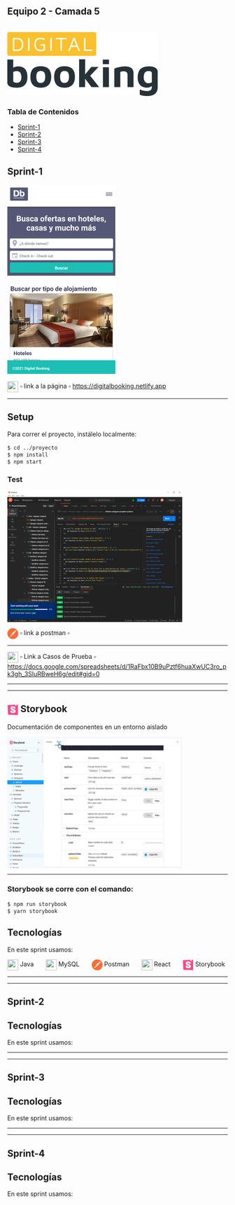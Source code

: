 ## Equipo 2 - Camada 5
<br>

<img src= "/frontend/proyecto/src/components/utils/images/logo.svg">

### Tabla de Contenidos
* [Sprint-1](#sprint-1) 
* [Sprint-2](#sprint-2) 
* [Sprint-3](#sprint-3)
* [Sprint-4](#sprint-4)



## Sprint-1


<img src="/backend/testing/Imagenes-Rm/mobileHome.png"><br>


<img src="https://cdn-icons-png.flaticon.com/512/753/753244.png" width="25" height="25" align="center"> ▫ link a la página ▫ https://digitalbooking.netlify.app

---

## Setup
Para correr el proyecto, instálelo localmente:

```
$ cd ../proyecto
$ npm install
$ npm start
```

### Test


<img src="/backend/testing/Postman-APISprint1/imgAPI/Peticiones%20y%20scripts%20tests/Delete/PeticionDELETEexceptionScriptTest.PNG" width="400" height="300" align="center"><br>



<img src="/backend/testing/Imagenes-Rm/logoPostman.jpg" width="25" height="25" align="center"> ▫ link a postman ▫

---

<img src="https://cdn-icons.flaticon.com/png/512/3281/premium/3281329.png?token=exp=1653367560~hmac=c38c51a670f0a825d4b0adef8e4cc7a8" width="25" height="25" align="center"> ▫ Link a Casos de Prueba ▫ https://docs.google.com/spreadsheets/d/1RaFbx10B9uPztf6huaXwUC3ro_pk3gh_3SIuRBweH6g/edit#gid=0 
<br>

---
---

<h2><img src="/backend/testing/Imagenes-Rm/logo-storybook.png" width="25" height="25" align="center"> Storybook </h2>
<p> Documentación de componentes en un entorno aislado </p>

<img src="/backend/testing/Imagenes-Rm/img-storybook.webp" width="400" height="300" align="center">  

---

<h3> Storybook se corre con el comando: </h3>

```
$ npm run storybook
$ yarn storybook

```

## Tecnologías
En este sprint usamos: <br>

<img src="https://cdn-icons-png.flaticon.com/512/226/226777.png" width="25" height="25" align="center"> Java &nbsp; &nbsp; &nbsp;
<img src="https://cdn-icons-png.flaticon.com/512/919/919836.png" width="25" height="25" align="center"> MySQL  &nbsp; &nbsp; &nbsp;
<img src="/backend/testing/Imagenes-Rm/logoPostman.jpg" width="25" height="25" align="center"> Postman &nbsp; &nbsp; &nbsp;
<img src="https://cdn-icons-png.flaticon.com/512/753/753244.png" width="25" height="25" align="center"> React &nbsp; &nbsp; &nbsp;
<img src="/backend/testing/Imagenes-Rm/logo-storybook.png" width="25" height="25" align="center"> Storybook

---
---


## Sprint-2


## Tecnologías
En este sprint usamos:

---
---

## Sprint-3


## Tecnologías
En este sprint usamos:

---
---

## Sprint-4


## Tecnologías
En este sprint usamos:


